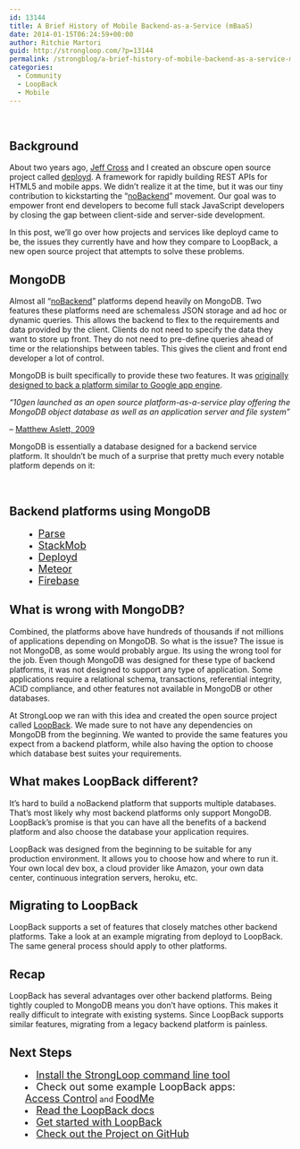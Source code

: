 ```yaml
---
id: 13144
title: A Brief History of Mobile Backend-as-a-Service (mBaaS)
date: 2014-01-15T06:24:59+00:00
author: Ritchie Martori
guid: http://strongloop.com/?p=13144
permalink: /strongblog/a-brief-history-of-mobile-backend-as-a-service-mbaas/
categories:
  - Community
  - LoopBack
  - Mobile
---
```

<br>
<h2 dir="ltr">
  <strong>Background</strong>
</h2>

About two years ago, [Jeff Cross](https://twitter.com/jeffbcross) and I created an obscure open source project called [deployd](https://github.com/deployd/deployd). A framework for rapidly building REST APIs for HTML5 and mobile apps. We didn’t realize it at the time, but it was our tiny contribution to kickstarting the “[noBackend](http://nobackend.org/)” movement. Our goal was to empower front end developers to become full stack JavaScript developers by closing the gap between client-side and server-side development.

<p dir="ltr">
  In this post, we’ll go over how projects and services like deployd came to be, the issues they currently have and how they compare to LoopBack, a new open source project that attempts to solve these problems.
</p>

<h2 dir="ltr">
  <strong>MongoDB</strong>
</h2>

<p dir="ltr">
  Almost all “<a href="http://nobackend.org/">noBackend</a>” platforms depend heavily on MongoDB. Two features these platforms need are schemaless JSON storage and ad hoc or dynamic queries. This allows the backend to flex to the requirements and data provided by the client. Clients do not need to specify the data they want to store up front. They do not need to pre-define queries ahead of time or the relationships between tables. This gives the client and front end developer a lot of control.
</p>

<p dir="ltr">
  MongoDB is built specifically to provide these two features. It was <a href="http://www.kchodorow.com/blog/2010/08/23/history-of-mongodb/">originally designed to back a platform similar to Google app engine</a>.
</p>

<p dir="ltr">
  <em>“10gen launched as an open source platform-as-a-service play offering the MongoDB object database as well as an application server and file system”</em>
</p>

<p dir="ltr">
  &#8211; <a href="http://blogs.the451group.com/opensource/2009/02/18/10gen-babble-mongodb-and-open-source-longevity/">Matthew Aslett, 2009</a>
</p>

<p dir="ltr">
  MongoDB is essentially a database designed for a backend service platform. It shouldn’t be much of a surprise that pretty much every notable platform depends on it:
</p>
<br>
<h2 dir="ltr">
  <strong>Backend platforms using MongoDB</strong>
</h2>
<ul>
<li style="margin-left:2em;">
  <a style="font-size: 18px;" href="http://blog.parse.com/2013/03/07/techniques-for-warming-up-mongodb/">Parse</a>
</li>
<li style="margin-left:2em;">
  <a style="font-size: 18px;" href="http://support.stackmob.com/entries/23651576-do-you-use-MongoDB-">StackMob</a>
</li>
<li style="margin-left:2em;">
  <a style="font-size: 18px;" href="http://docs.deployd.com/docs/server/your-server.md">Deployd</a>
</li>
<li style="margin-left:2em;">
  <a style="font-size: 18px;" href="http://docs.meteor.com/#dataandsecurity">Meteor</a>
</li>
<li style="margin-left:2em;">
  <a style="font-size: 18px;" href="http://www.mongodb.org/about/production-deployments/">Firebase</a>
</li>
</ul>


<h2 dir="ltr">
</h2>

<h2 dir="ltr">
  <strong>What is wrong with MongoDB?</strong>
</h2>

<p dir="ltr">
  Combined, the platforms above have hundreds of thousands if not millions of applications depending on MongoDB. So what is the issue? The issue is not MongoDB, as some would probably argue. Its using the wrong tool for the job. Even though MongoDB was designed for these type of backend platforms, it was not designed to support any type of application. Some applications require a relational schema, transactions, referential integrity, ACID compliance, and other features not available in MongoDB or other databases.
</p>

<p dir="ltr">
  At StrongLoop we ran with this idea and created the open source project called <a href="http://strongloop.com/mobile-application-development/loopback/">LoopBack</a>. We made sure to not have any dependencies on MongoDB from the beginning. We wanted to provide the same features you expect from a backend platform, while also having the option to choose which database best suites your requirements.
</p>

<h2 dir="ltr">
  <strong>What makes LoopBack different?</strong>
</h2>

<p dir="ltr">
  It’s hard to build a noBackend platform that supports multiple databases. That’s most likely why most backend platforms only support MongoDB. LoopBack’s promise is that you can have all the benefits of a backend platform and also choose the database your application requires.
</p>

<p dir="ltr">
  LoopBack was designed from the beginning to be suitable for any production environment. It allows you to choose how and where to run it. Your own local dev box, a cloud provider like Amazon, your own data center, continuous integration servers, heroku, etc.
</p>

<h2 dir="ltr">
  <strong>Migrating to LoopBack</strong>
</h2>

<p dir="ltr">
  LoopBack supports a set of features that closely matches other backend platforms. Take a look at an example migrating from deployd to LoopBack. The same general process should apply to other platforms.
</p>

<h2 dir="ltr">
  <strong>Recap</strong>
</h2>

<p dir="ltr">
  LoopBack has several advantages over other backend platforms. Being tightly coupled to MongoDB means you don’t have options. This makes it really difficult to integrate with existing systems. Since LoopBack supports similar features, migrating from a legacy backend platform is painless.
</p>

<h2 dir="ltr">
  <strong>Next Steps</strong>
</h2>

<li style="margin-left:2em;">
  <a style="font-size: 18px;" href="http://strongloop.com/strongblog/npm-install-g-strong-cli-announcing-a-new-distribution-model/">Install the StrongLoop command line tool</a>
</li>
<li style="margin-left:2em;">
  <span style="font-size: 18px;">Check out some example LoopBack apps: </span><br /> <a style="font-size: 18px;" href="https://github.com/strongloop/loopback-example-access-control">Access Control</a> and <a style="font-size: 18px;" href="https://github.com/ritch/loopback-foodme">FoodMe</a>
</li>
<li style="margin-left:2em;">
  <a style="font-size: 18px;" href="http://docs.strongloop.com/display/DOC/LoopBack">Read the LoopBack docs</a>
</li>
<li style="margin-left:2em;">
  <a style="font-size: 18px;" href="http://docs.strongloop.com/display/DOC/Getting+started">Get started with LoopBack</a>
</li>
<li style="margin-left:2em;">
  <a style="font-size: 18px;" href="https://github.com/strongloop/loopback">Check out the Project on GitHub</a>
</li>